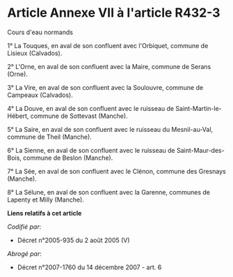 # Article Annexe VII à l'article R432-3

Cours d'eau normands 

1° La Touques, en aval de son confluent avec l'Orbiquet, commune de Lisieux (Calvados).

2° L'Orne, en aval de son confluent avec la Maire, commune de Serans (Orne).

3° La Vire, en aval de son confluent avec la Soulouvre, commune de Campeaux (Calvados).

4° La Douve, en aval de son confluent avec le ruisseau de Saint-Martin-le-Hébert, commune de Sottevast (Manche).

5° La Saire, en aval de son confluent avec le ruisseau du Mesnil-au-Val, commune de Theil (Manche).

6° La Sienne, en aval de son confluent avec le ruisseau de Saint-Maur-des-Bois, commune de Beslon (Manche).

7° La Sée, en aval de son confluent avec le Clénon, commune des Gresnays (Manche).

8° La Sélune, en aval de son confluent avec la Garenne, communes de Lapenty et Milly (Manche).

**Liens relatifs à cet article**

_Codifié par_:

  - Décret n°2005-935 du 2 août 2005 (V)

_Abrogé par_:

  - Décret n°2007-1760 du 14 décembre 2007 - art. 6
